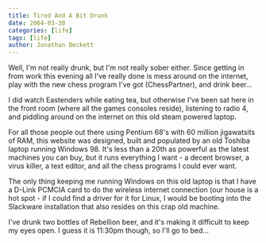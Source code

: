 ```yaml
---
title: Tired And A Bit Drunk
date: 2004-03-30
categories: [life]
tags: [life]
author: Jonathan Beckett
---
```


Well, I'm not really drunk, but I'm not really sober either. Since getting in from work this evening all I've really done is mess around on the internet, play with the new chess program I've got (ChessPartner), and drink beer...

I did watch Eastenders while eating tea, but otherwise I've been sat here in the front room (where all the games consoles reside), listening to radio 4, and piddling around on the internet on this old steam powered laptop.

For all those people out there using Pentium 68's with 60 million jigawatsits of RAM, this website was designed, built and populated by an old Toshiba laptop running Windows 98. It's less than a 20th as powerful as the latest machines you can buy, but it runs everything I want - a decent browser, a virus killer, a text editor, and all the chess programs I could ever want.

The only thing keeping me running Windows on this old laptop is that I have a D-Link PCMCIA card to do the wireless internet connection (our house is a hot spot  - if I could find a driver for it for Linux, I would be booting into the Slackware installation that also resides on this crap old machine.

I've drunk two bottles of Rebellion beer, and it's making it difficult to keep my eyes open. I guess it is 11:30pm though, so I'll go to bed...